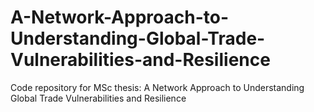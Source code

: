 # A-Network-Approach-to-Understanding-Global-Trade-Vulnerabilities-and-Resilience
Code repository for MSc thesis: A Network Approach to Understanding Global Trade Vulnerabilities and Resilience
